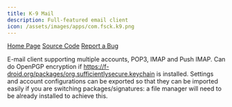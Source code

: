 ```yaml
---
title: K-9 Mail
description: Full-featured email client
icon: /assets/images/apps/com.fsck.k9.png
---
```


<div class="button-bar" markdown="0">
<a class="btn" href="https://k9mail.app/">Home Page</a>
<a class="btn" href="https://github.com/k9mail/k-9">Source Code</a>
<a class="btn" href="https://github.com/k9mail/k-9/issues">Report a Bug</a>
</div>

E-mail client supporting multiple accounts, POP3, IMAP and Push IMAP. Can do
OpenPGP encryption if https://f-droid.org/packages/org.sufficientlysecure.keychain is installed. Settings
and account configurations can be exported so that they can be imported easily
if you are switching packages/signatures: a file manager will need to be already
installed to achieve this.
